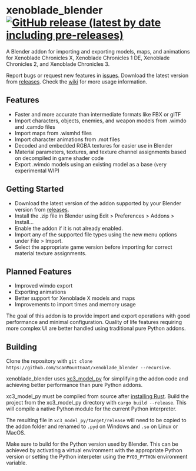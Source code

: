 # xenoblade_blender [![GitHub release (latest by date including pre-releases)](https://img.shields.io/github/v/release/ScanMountGoat/xenoblade_blender?include_prereleases)](https://github.com/ScanMountGoat/xenoblade_blender/releases/latest)
A Blender addon for importing and exporting models, maps, and animations for Xenoblade Chronicles X, Xenoblade Chronicles 1 DE, Xenoblade Chronicles 2, and Xenoblade Chronicles 3. 

Report bugs or request new features in [issues](https://github.com/ScanMountGoat/xenoblade_blender/issues). Download the latest version from [releases](https://github.com/ScanMountGoat/xenoblade_blender/releases). Check the [wiki](https://github.com/ScanMountGoat/xenoblade_blender/wiki) for more usage information.

## Features
* Faster and more accurate than intermediate formats like FBX or glTF
* Import characters, objects, enemies, and weapon models from .wimdo and .camdo files
* Import maps from .wismhd files
* Import character animations from .mot files
* Decoded and embedded RGBA textures for easier use in Blender
* Material parameters, textures, and texture channel assignments based on decompiled in game shader code
* Export .wimdo models using an existing model as a base (very experimental WIP)

## Getting Started
* Download the latest version of the addon supported by your Blender version from [releases](https://github.com/ScanMountGoat/xenoblade_blender/releases).
* Install the .zip file in Blender using Edit > Preferences > Addons > Install...
* Enable the addon if it is not already enabled.
* Import any of the supported file types using the new menu options under File > Import.
* Select the appropriate game version before importing for correct material texture assignments.

## Planned Features
* Improved wimdo export
* Exporting animations
* Better support for Xenoblade X models and maps
* Improvements to import times and memory usage

The goal of this addon is to provide import and export operations with good performance and minimal configuration. Quality of life features requiring more complex UI are better handled using traditional pure Python addons.

## Building
Clone the repository with `git clone https://github.com/ScanMountGoat/xenoblade_blender --recursive`. 

xenoblade_blender uses [xc3_model_py](https://github.com/ScanMountGoat/xc3_model_py) for simplifying the addon code and achieving better performance than pure Python addons. 

xc3_model_py must be compiled from source after [installing Rust](https://www.rust-lang.org/tools/install). Build the project from the xc3_model_py directory with `cargo build --release`. This will compile a native Python module for the current Python interpreter. 

The resulting file in `xc3_model_py/target/release` will need to be copied to the addon folder and renamed to `.pyd` on Windows and `.so` on Linux or MacOS. 

Make sure to build for the Python version used by Blender. This can be achieved by activating a virtual environment with the appropriate Python version or setting the Python interpeter using the `PYO3_PYTHON` environment variable.
